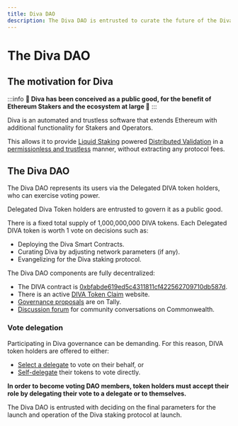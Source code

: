 ```yaml
---
title: Diva DAO
description: The Diva DAO is entrusted to curate the future of the Diva staking protocol, including its launch and operations
---
```


# The Diva DAO

## The motivation for Diva

:::info
**🌳 Diva has been conceived as a public good, for the benefit of Ethereum Stakers and the ecosystem at large 🌳**
:::

Diva is an automated and trustless software that extends Ethereum with additional functionality for Stakers and Operators.

This allows it to provide [Liquid Staking](lst) powered [Distributed Validation](dvt) in a [permissionless and trustless](features) manner, without extracting any protocol fees.

## The Diva DAO

The Diva DAO represents its users via the Delegated DIVA token holders, who can exercise voting power.

Delegated Diva Token holders are entrusted to govern it as a public good.

There is a fixed total supply of 1,000,000,000 DIVA tokens. Each Delegated DIVA token is worth 1 vote on decisions such as:

- Deploying the Diva Smart Contracts.
- Curating Diva by adjusting network parameters (if any).
- Evangelizing for the Diva staking protocol.

The Diva DAO components are fully decentralized:

- The DIVA contract is [0xbfabde619ed5c4311811cf422562709710db587d](https://etherscan.io/token/0xbfabde619ed5c4311811cf422562709710db587d).
- There is an active [DIVA Token Claim](https://claim.diva.community/) website.
- [Governance proposals](https://www.tally.xyz/gov/diva) are on Tally.
- [Discussion forum](https://commonwealth.im/divastaking/discussions) for community conversations on Commonwealth.

### Vote delegation

Participating in Diva governance can be demanding. For this reason, DIVA token holders are offered to either:

- [Select a delegate](https://www.tally.xyz/gov/diva/delegates) to vote on their behalf, or
- [Self-delegate](https://www.tally.xyz/gov/diva/my-voting-power) their tokens to vote directly.

**In order to become voting DAO members, token holders must accept their role by delegating their vote to a delegate or to themselves.**

The Diva DAO is entrusted with deciding on the final parameters for the launch and operation of the Diva staking protocol at launch.

